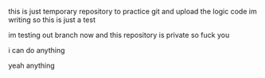  this is just temporary repository to practice git and upload the logic code im writing
 so this is just a test 


 im testing out branch now 
 and this repository is private so fuck you



 i can do anything


 yeah anything


 


 